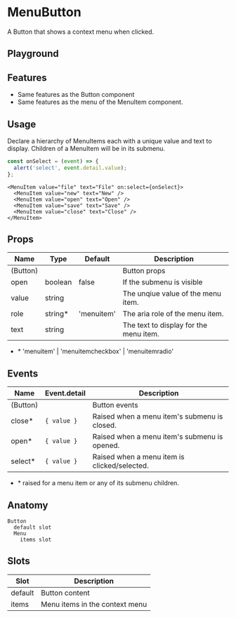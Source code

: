 <script>
    import Playground from './MenuButtonPlayground.svelte';
</script>

# MenuButton

A Button that shows a context menu when clicked.

## Playground

<Playground />

## Features

- Same features as the Button component
- Same features as the menu of the MenuItem component.

## Usage

Declare a hierarchy of MenuItems each with a unique value and text to display.
Children of a MenuItem will be in its submenu.

```ts
const onSelect = (event) => {
  alert('select', event.detail.value);
};
```

```svelte
<MenuItem value="file" text="File" on:select={onSelect}>
  <MenuItem value="new" text="New" />
  <MenuItem value="open" text="Open" />
  <MenuItem value="save" text="Save" />
  <MenuItem value="close" text="Close" />
</MenuItem>
```

## Props

| Name     | Type     | Default    | Description                            |
| -------- | -------- | ---------- | -------------------------------------- |
| (Button) |          |            | Button props                           |
| open     | boolean  | false      | If the submenu is visible              |
| value    | string   |            | The unqiue value of the menu item.     |
| role     | string\* | 'menuitem' | The aria role of the menu item.        |
| text     | string   |            | The text to display for the menu item. |

- \* 'menuitem' | 'menuitemcheckbox' | 'menuitemradio'

## Events

| Name     | Event.detail | Description                                  |
| -------- | ------------ | -------------------------------------------- |
| (Button) |              | Button events                                |
| close\*  | `{ value }`  | Raised when a menu item's submenu is closed. |
| open\*   | `{ value }`  | Raised when a menu item's submenu is opened. |
| select\* | `{ value }`  | Raised when a menu item is clicked/selected. |

- \* raised for a menu item or any of its submenu children.

## Anatomy

```
Button
  default slot
  Menu
    items slot
```

## Slots

| Slot    | Description                    |
| ------- | ------------------------------ |
| default | Button content                 |
| items   | Menu items in the context menu |
